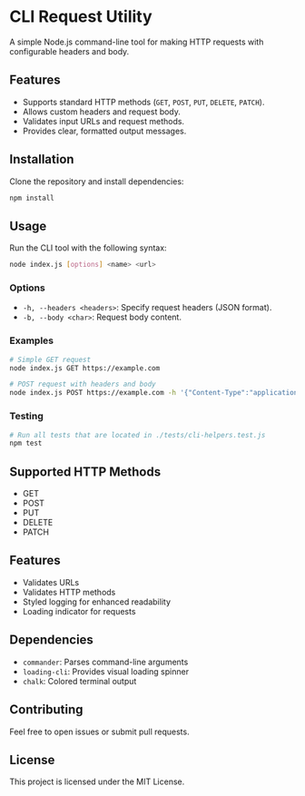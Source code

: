 # CLI Request Utility

A simple Node.js command-line tool for making HTTP requests with configurable headers and body.

## Features

- Supports standard HTTP methods (`GET`, `POST`, `PUT`, `DELETE`, `PATCH`).
- Allows custom headers and request body.
- Validates input URLs and request methods.
- Provides clear, formatted output messages.

## Installation

Clone the repository and install dependencies:

```bash
npm install
```

## Usage

Run the CLI tool with the following syntax:

```bash
node index.js [options] <name> <url>
```

### Options

- `-h, --headers <headers>`: Specify request headers (JSON format).
- `-b, --body <char>`: Request body content.

### Examples

```bash
# Simple GET request
node index.js GET https://example.com

# POST request with headers and body
node index.js POST https://example.com -h '{"Content-Type":"application/json"}' -b '{"key":"value"}'
```

### Testing

```bash
# Run all tests that are located in ./tests/cli-helpers.test.js
npm test
```

## Supported HTTP Methods

- GET
- POST
- PUT
- DELETE
- PATCH

## Features

- Validates URLs
- Validates HTTP methods
- Styled logging for enhanced readability
- Loading indicator for requests

## Dependencies

- `commander`: Parses command-line arguments
- `loading-cli`: Provides visual loading spinner
- `chalk`: Colored terminal output

## Contributing

Feel free to open issues or submit pull requests.

## License

This project is licensed under the MIT License.

